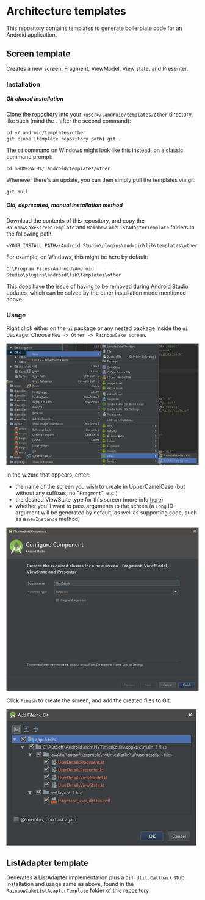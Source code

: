 # Architecture templates

This repository contains templates to generate boilerplate code for an Android application.

## Screen template

Creates a new screen: Fragment, ViewModel, View state, and Presenter.

### Installation

##### Git cloned installation

Clone the repository into your `<user>/.android/templates/other` directory, like such (mind the `.` after the second command):

```
cd ~/.android/templates/other
git clone [template repository path].git .
```

The `cd` command on Windows might look like this instead, on a classic command prompt:

```
cd %HOMEPATH%/.android/templates/other
```

Whenever there's an update, you can then simply pull the templates via git:

```
git pull
```

##### Old, deprecated, manual installation method

Download the contents of this repository, and copy the `RainbowCakeScreenTemplate` and `RainbowCakeListAdapterTemplate` folders to the following path:

```
<YOUR_INSTALL_PATH>\Android Studio\plugins\android\lib\templates\other
```

For example, on Windows, this might be here by default:

```
C:\Program Files\Android\Android Studio\plugins\android\lib\templates\other
```

This does have the issue of having to be removed during Android Studio updates, which can be solved by the other installation mode mentioned above.

### Usage

Right click either on the `ui` package or any nested package inside the `ui` package. Choose `New -> Other -> RainbowCake screen`.

![](/images/create_new.PNG)

In the wizard that appears, enter: 
- the name of the screen you wish to create in UpperCamelCase (but without any suffixes, no "`Fragment`", etc.)
- the desired ViewState type for this screen (more info [here](https://gitlab.autsoft.hu/AutSoft/AndroidChapter/rainbow-cake/rainbow-cake-guide#view-states))
- whether you'll want to pass arguments to the screen (a `Long` ID argument will be generated by default, as well as supporting code, such as a `newInstance` method)

![](/images/wizard.PNG)

Click `Finish` to create the screen, and add the created files to Git:

![](/images/result.PNG)

## ListAdapter template

Generates a ListAdapter implementation plus a `DiffUtil.Callback` stub. Installation and usage same as above, found in the `RainbowCakeListAdapterTemplate` folder of this repository.
